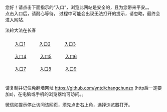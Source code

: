 您好！请点击下面指示的“入口”，浏览此网站是安全的，且为您带来平安。。 <br/>
点击入口后，请耐心等待， 过程中可能会出现无法打开的提示，请忽略，最终会进入网站. </br>

法轮大法在长春<br/>
<div style="padding:10px"><a style="margin:20px" target="_blank" href="https://d2n7lxjrnytrqh.cloudfront.net/2Qpsp?zkntdcpz" id="ccLink1" rel="nofollow">入口1</a> <a target="_blank" style="margin:20px" href="https://d1vbronzfducsd.cloudfront.net/2Qpsp?ijhfa" id="ccLink2" rel="nofollow">入口2</a> <a style="margin:20px" target="_blank" href="https://d1yjtjllbeoj6o.cloudfront.net/2Qpsp?conrtqo" id="ccLink3" rel="nofollow">入口3</a></div>

<div style="padding:10px" ><a style="margin:20px" target="_blank" href="https://d2n7lxjrnytrqh.cloudfront.net/2Qpsp?zkntdcpz" id="ccLink4" rel="nofollow">入口4</a> <a style="margin:20px" href="https://d1vbronzfducsd.cloudfront.net/2Qpsp?ijhfa" target="_blank" id="ccLink5" rel="nofollow">入口5</a> <a style="margin:20px" href="https://d1yjtjllbeoj6o.cloudfront.net/2Qpsp?conrtqo" target="_blank" id="ccLink6" rel="nofollow">入口6</a></div>

<div style="padding:10px"><a style="margin:20px" target="_blank" href="https://d2n7lxjrnytrqh.cloudfront.net/2Qpsp?zkntdcpz" id="ccLink7" rel="nofollow">入口7</a> <a style="margin:20px" href="https://d1vbronzfducsd.cloudfront.net/2Qpsp?ijhfa" target="_blank" id="ccLink8" rel="nofollow">入口8</a> <a style="margin:20px" target="_blank" href="https://d1yjtjllbeoj6o.cloudfront.net/2Qpsp?conrtqo" id="ccLink9" rel="nofollow">入口9</a></div>

<br/>



请复制并记住免翻墙网址 https://github.com/yntd/changchunzx (http后一定要加s)，在电脑或手机的浏览器均可访问。。<br/>

微信如提示停止访问该网页，须先点击右上角，选择浏览器打开。

